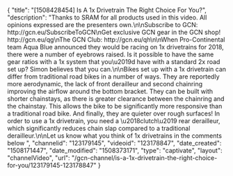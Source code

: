 {
    "title": "[1508428454] Is A 1x Drivetrain The Right Choice For You?",
    "description": "Thanks to SRAM for all products used in this video. All opinions expressed are the presenters own.\n\nSubscribe to GCN: http:\/\/gcn.eu\/SubscribeToGCN\nGet exclusive GCN gear in the GCN shop! http:\/\/gcn.eu\/qg\nThe GCN Club: http:\/\/gcn.eu\/qh\n\nWhen Pro-Continental team Aqua Blue announced they would be racing on 1x drivetrains for 2018, there were a number of eyebrows raised. Is it possible to have the same gear ratios with a 1x system that you\u2019d have with a standard 2x road set up? Simon believes that you can.\n\nBikes set up with a 1x drivetrain can differ from traditional road bikes in a number of ways. They are reportedly more aerodynamic, the lack of front derailleur and second chainring improving the airflow around the bottom bracket. They can be built with shorter chainstays, as there is greater clearance between the chainring and the chainstay. This allows the bike to be significantly more responsive than a traditional road bike. And finally, they are quieter over rough surfaces! In order to use a 1x drivetrain, you need a \u2018clutch\u2019 rear derailleur, which significantly reduces chain slap compared to a traditional derailleur.\n\nLet us know what you think of 1x drivetrains in the comments below ",
    "channelid": "123179145",
    "videoid": "123178847",
    "date_created": "1508171447",
    "date_modified": "1508373171",
    "type": "captivate",
    "layout": "channelVideo",
    "url": "\/gcn-channel\/is-a-1x-drivetrain-the-right-choice-for-you\/123179145-123178847"
}